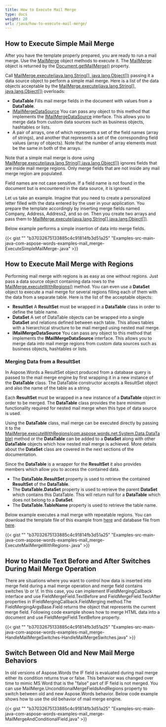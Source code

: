 ```yaml
---
title: How to Execute Mail Merge
type: docs
weight: 20
url: /java/how-to-execute-mail-merge/
---
```


## How to Execute Simple Mail Merge

After you have the template properly prepared, you are ready to run a mail merge. Use the [MailMerge](http://www.aspose.com/api/java/words/com.aspose.words/classes/MailMerge) object methods to execute it. The [MailMerge](http://www.aspose.com/api/java/words/com.aspose.words/classes/MailMerge) object is returned by the [Document.getMailMerge()](http://www.aspose.com/api/java/words/com.aspose.words/classes/Document) property.

Call [MailMerge.execute(java.lang.String\[\], java.lang.Object\[\])](http://www.aspose.com/api/java/words/com.aspose.words/classes/MailMerge) passing it a data source object to perform a simple mail merge. Here is a list of the data objects acceptable by the [MailMerge.execute(java.lang.String\[\], java.lang.Object\[\])](http://www.aspose.com/api/java/words/com.aspose.words/classes/MailMerge) overloads:

- **DataTable** Fills mail merge fields in the document with values from a **DataTable**.
- [IMailMergeDataSource](http://www.aspose.com/api/java/words/com.aspose.words/interfaces/IMailMergeDataSource) You can pass any object to this method that implements the [IMailMergeDataSource](http://www.aspose.com/api/java/words/com.aspose.words/interfaces/IMailMergeDataSource) interface. This allows you to merge data from custom data sources such as business objects, hashtables or lists.
- A pair of arrays, one of which represents a set of the field names (array of strings), and another that represents a set of the corresponding field values (array of objects). Note that the number of array elements must be the same in both of the arrays.

Note that a simple mail merge is done using [MailMerge.execute(java.lang.String\[\],java.lang.Object\[\])](http://www.aspose.com/api/java/words/com.aspose.words/classes/MailMerge) ignores fields that are inside mail merge regions. Only merge fields that are not inside any mail merge region are populated.

Field names are not case sensitive. If a field name is not found in the document but is encountered in the data source, it is ignored.

Let us take an example. Imagine that you need to create a personalized letter filled with the data entered by the user in your application. You prepare the template accordingly by inserting merge fields named Company, Address, Address2, and so on. Then you create two arrays and pass them to [MailMerge.execute(java.lang.String\[\],java.lang.Object\[\])](http://www.aspose.com/api/java/words/com.aspose.words/classes/MailMerge).

Below example performs a simple insertion of data into merge fields.

{{< gist "" "b37032675133885c4c91814fb3d51a25" "Examples-src-main-java-com-aspose-words-examples-mail_merge-ExecuteSimpleMailMerge-.java" >}}

## How to Execute Mail Merge with Regions

Performing mail merge with regions is as easy as one without regions. Just pass a data source object containing data rows to the [MailMerge.executeWithRegions()](http://www.aspose.com/api/java/words/com.aspose.words/classes/MailMerge) method. You can even use a **DataSet** object to execute a mail merge for several regions filling each of them with the data from a separate table. Here is the list of the acceptable objects:

- **ResultSet** A **ResultSet** must be wrapped in a **DataTable** class in order to define the table name.
- **DataSet** A set of DataTable objects can be wrapped into a single **DataSet** and relations defined between each table. This allows tables with a hierarchical structure to be mail merged using nested mail merge.
- **IMailMergeDataSource** You can pass any object to this method that implements the **IMailMergeDataSource** interface. This allows you to merge data into mail merge regions from custom data sources such as business objects, hashtables or lists.

### Merging Data from a ResultSet

In Aspose.Words a ResultSet object produced from a database query is passed to the mail merge engine by first wrapping it in a new instance of the **DataTable** class. The DataTable constructor accepts a ResultSet object and also the name of the table as a string.

Each **ResultSet** must be wrapped in a new instance of a **DataTable** object in order to be merged. The **DataTable** class provides the bare minimum functionality required for nested mail merge when this type of data source is used.

Using the **DataTable** class, mail merge can be executed directly by passing it to the [MailMerge.executeWithRegions(com.aspose.words.net.System.Data.DataTable)](http://www.aspose.com/api/java/words/com.aspose.words/classes/MailMerge) method or the **DataTable** can be added to a **DataSet** along with other **DataTable** objects which how nested mail merge is achieved. More details about the **DataSet** class are covered in the next sections of the documentation.

Since the **DataTable** is a wrapper for the **ResultSet** it also provides members which allow you to access the contained data.

- The **DataTable.ResultSet** property is used to retrieve the contained **ResultSet** of the **DataTable**.
- The **DataTable.DataSet** property is used to retrieve the parent **DataSet** which contains this DataTable. This will return null for a **DataTable** which does not belong to a **DataSet**.
- The **DataTable.TableName** property is used to retrieve the table name.

Below example executes a mail merge with repeatable regions. You can download the template file of this example from [here](https://github.com/aspose-words/Aspose.Words-for-Java/blob/master/Examples/src/main/resources/MailMerge/MailMerge.ExecuteWithRegions.doc) and database file from [here](https://github.com/aspose-words/Aspose.Words-for-Java/blob/master/Examples/src/main/resources/MailMerge/Northwind.mdb).

{{< gist "" "b37032675133885c4c91814fb3d51a25" "Examples-src-main-java-com-aspose-words-examples-mail_merge-ExecuteMailMergeWithRegions-.java" >}}

## How to Handle Text Before and After Switches During Mail Merge Operation

There are situations where you want to control how data is inserted into merge field during a mail merge operation and merge field contains switches \b or \f. In this case, you can implement IFieldMergingCallback interface and use FieldMergeField.TextBefore and FieldMergeField.TextAfter properties in IFieldMergingCallback.FieldMerging method.The FieldMergingArgsBase.Field returns the object that represents the current merge field. Following code example shows how to merge HTML data into a document and use FieldMergeField.TextBefore property.

{{< gist "" "b37032675133885c4c91814fb3d51a25" "Examples-src-main-java-com-aspose-words-examples-mail_merge-HandleMailMergeSwitches-HandleMailMergeSwitches.java" >}}

## Switch Between Old and New Mail Merge Behaviors

In old versions of Aspose.Words the IF field is evaluated during mail merge either its condition returns true or false. This behavior was changed over time to mimic MS Word that is the "false" part of IF field is not merged. You can use MailMerge.UnconditionalMergeFieldsAndRegions property to switch between old and new Aspose.Words behavior. Below code example shows how to use the old behavior of mail merge engine.



{{< gist "" "b37032675133885c4c91814fb3d51a25" "Examples-src-main-java-com-aspose-words-examples-mail_merge-MailMergeAndConditionalField.java" >}}
